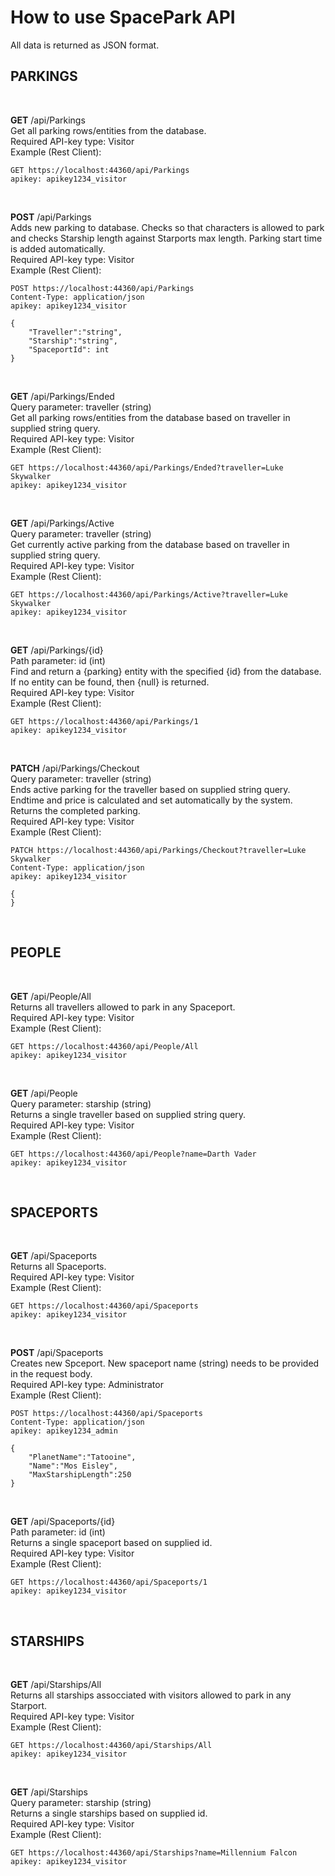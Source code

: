# How to use SpacePark API
All data is returned as JSON format.

## PARKINGS
<br/>

**GET** /api/Parkings  
Get all parking rows/entities from the database.  
Required API-key type: Visitor  
Example (Rest Client):  
```
GET https://localhost:44360/api/Parkings
apikey: apikey1234_visitor
```
<br/>

**POST** /api/Parkings  
Adds new parking to database. Checks so that characters is allowed to park and checks Starship length against Starports max length. Parking start time is added automatically.  
Required API-key type: Visitor  
Example (Rest Client):
```
POST https://localhost:44360/api/Parkings
Content-Type: application/json
apikey: apikey1234_visitor

{
    "Traveller":"string",
    "Starship":"string",
    "SpaceportId": int
}
```
<br/>

**GET** ​/api​/Parkings​/Ended  
Query parameter: traveller (string)  
Get all parking rows/entities from the database based on traveller in supplied string query.  
Required API-key type: Visitor  
Example (Rest Client):
```
GET https://localhost:44360​/api​/Parkings​/Ended?traveller=Luke Skywalker
apikey: apikey1234_visitor
```
<br/>

**GET** ​/api​/Parkings​/Active  
Query parameter: traveller (string)  
Get currently active parking from the database based on traveller in supplied string query.  
Required API-key type: Visitor  
Example (Rest Client):
```
GET https://localhost:44360​/api​/Parkings​/Active?traveller=Luke Skywalker
apikey: apikey1234_visitor
```
<br/>

**GET** /api/Parkings/{id}  
Path parameter: id (int)  
Find and return a {parking} entity with the specified {id} from the database. If no entity can be found, then {null} is returned.  
Required API-key type: Visitor  
Example (Rest Client):
```
GET https://localhost:44360/api/Parkings/1
apikey: apikey1234_visitor
```
<br/>

**PATCH** /api/Parkings/Checkout  
Query parameter: traveller (string)  
Ends active parking for the traveller based on supplied string query. Endtime and price is calculated and set automatically by the system. Returns the completed parking.  
Required API-key type: Visitor  
Example (Rest Client):
```
PATCH https://localhost:44360/api/Parkings/Checkout?traveller=Luke Skywalker
Content-Type: application/json
apikey: apikey1234_visitor

{
}
```
<br/>

## PEOPLE
<br/>

**GET** /api/People/All  
Returns all travellers allowed to park in any Spaceport.  
Required API-key type: Visitor  
Example (Rest Client):
```
GET https://localhost:44360​/api/People/All
apikey: apikey1234_visitor
```
<br/>

**GET** /api/People  
Query parameter: starship (string)  
Returns a single traveller based on supplied string query.  
Required API-key type: Visitor  
Example (Rest Client):
```
GET https://localhost:44360​/api/People?name=Darth Vader
apikey: apikey1234_visitor
```
<br/>

## SPACEPORTS
<br/>

**GET** /api/Spaceports  
Returns all Spaceports.  
Required API-key type: Visitor  
Example (Rest Client):
```
GET https://localhost:44360​/api/Spaceports
apikey: apikey1234_visitor
```
<br/>

**POST** /api/Spaceports  
Creates new Spceport. New spaceport name (string) needs to be provided in the request body.  
Required API-key type: Administrator  
Example (Rest Client):
```
POST https://localhost:44360/api/Spaceports
Content-Type: application/json
apikey: apikey1234_admin

{
    "PlanetName":"Tatooine",
    "Name":"Mos Eisley",
    "MaxStarshipLength":250
}
```
<br/>

**GET** /api/Spaceports/{id}  
Path parameter: id (int)  
Returns a single spaceport based on supplied id.  
Required API-key type: Visitor  
Example (Rest Client):
```
GET https://localhost:44360​/api/Spaceports/1
apikey: apikey1234_visitor
```
<br/>

## STARSHIPS
<br/>

**GET** /api/Starships/All  
Returns all starships assocciated with visitors allowed to park in any Starport.  
Required API-key type: Visitor  
Example (Rest Client):
```
GET https://localhost:44360​/api/Starships/All
apikey: apikey1234_visitor
```
<br/>

**GET** /api/Starships  
Query parameter: starship (string)  
Returns a single starships based on supplied id.  
Required API-key type: Visitor  
Example (Rest Client):
```
GET https://localhost:44360​/api/Starships?name=Millennium Falcon
apikey: apikey1234_visitor
```